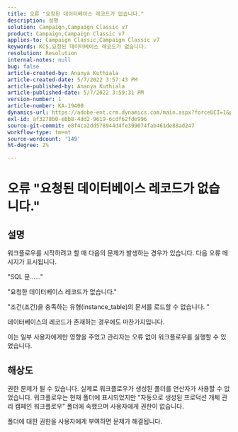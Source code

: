 ```yaml
---
title: 오류 "요청된 데이터베이스 레코드가 없습니다."
description: 설명
solution: Campaign,Campaign Classic v7
product: Campaign,Campaign Classic v7
applies-to: Campaign Classic,Campaign Classic v7
keywords: KCS,요청된 데이터베이스 레코드가 없습니다.
resolution: Resolution
internal-notes: null
bug: false
article-created-by: Ananya Kuthiala
article-created-date: 5/7/2022 3:57:43 PM
article-published-by: Ananya Kuthiala
article-published-date: 5/7/2022 3:59:31 PM
version-number: 1
article-number: KA-19400
dynamics-url: https://adobe-ent.crm.dynamics.com/main.aspx?forceUCI=1&pagetype=entityrecord&etn=knowledgearticle&id=caa7bd67-1ece-ec11-a7b5-0022480a8e40
exl-id: af3278b0-ebb8-4dd2-9619-6cdf62fde996
source-git-commit: e8f4ca2dd578944d4fe399074fab461de88ad247
workflow-type: tm+mt
source-wordcount: '149'
ht-degree: 2%

---
```


# 오류 &quot;요청된 데이터베이스 레코드가 없습니다.&quot;

## 설명


워크플로우를 시작하려고 할 때 다음의 문제가 발생하는 경우가 있습니다. 다음 오류 메시지가 표시됩니다.

&quot;SQL 문......&quot;

&quot;요청한 데이터베이스 레코드가 없습니다.&quot;

&quot;조건(조건)을 충족하는 유형(instance_table)의 문서를 로드할 수 없습니다. &quot;

데이터베이스의 레코드가 존재하는 경우에도 마찬가지입니다.

이는 일부 사용자에게만 영향을 주었고 관리자는 오류 없이 워크플로우를 실행할 수 있었습니다.


## 해상도


권한 문제가 될 수 있습니다. 실제로 워크플로우가 생성된 폴더를 연산자가 사용할 수 없었습니다. 워크플로우는 현재 폴더에 표시되었지만 &quot;자동으로 생성된 프로덕션 개체 관리 캠페인 워크플로우&quot; 폴더에 속했으며 사용자에게 권한이 없습니다.

폴더에 대한 권한을 사용자에게 부여하면 문제가 해결됩니다.
